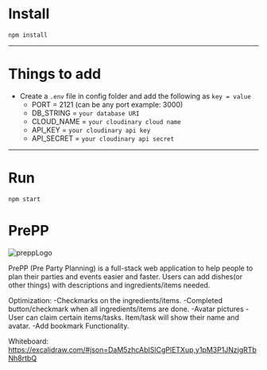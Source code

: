 # Install

`npm install`

---

# Things to add

- Create a `.env` file in config folder and add the following as `key = value`
  - PORT = 2121 (can be any port example: 3000)
  - DB_STRING = `your database URI`
  - CLOUD_NAME = `your cloudinary cloud name`
  - API_KEY = `your cloudinary api key`
  - API_SECRET = `your cloudinary api secret`

---

# Run

`npm start`
# PrePP
![preppLogo](https://user-images.githubusercontent.com/67973604/194168057-c3d3e61e-aa25-486b-ae90-de607c4037fe.gif)

PrePP (Pre Party Planning) is a full-stack web application to help people to plan their parties and events easier and faster.
Users can add dishes(or other things) with descriptions and ingredients/items needed.

Optimization:
-Checkmarks on the ingredients/items.
-Completed button/checkmark when all ingredients/items are done.
-Avatar pictures
-User can claim certain items/tasks. Item/task will show their name and avatar.
-Add bookmark Functionality.

Whiteboard:
https://excalidraw.com/#json=DaM5zhcAbISlCgPlETXup,y1pM3P1JNzjgRTbNh8rtbQ
